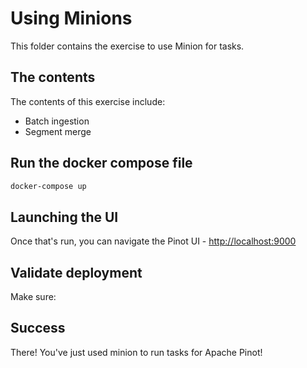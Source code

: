 # Using Minions

This folder contains the exercise to use Minion for tasks.

## The contents

The contents of this exercise include:

- Batch ingestion
- Segment merge

## Run the docker compose file

```bash
docker-compose up
```

## Launching the UI

Once that's run, you can navigate the Pinot UI - [http://localhost:9000](http://localhost:9000)

## Validate deployment

Make sure:

## Success

There! You've just used minion to run tasks for Apache Pinot!
